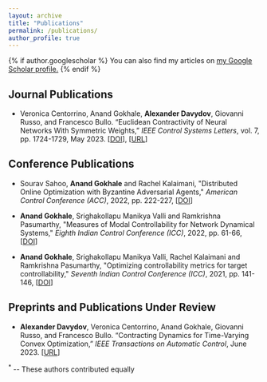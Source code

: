 ```yaml
---
layout: archive
title: "Publications"
permalink: /publications/
author_profile: true
---
```


{% if author.googlescholar %}
  You can also find my articles on <u><a href="{{author.googlescholar}}">my Google Scholar profile</a>.</u>
{% endif %}


Journal Publications
------

* Veronica Centorrino, Anand Gokhale, <b>Alexander Davydov</b>, Giovanni Russo, and Francesco Bullo. “Euclidean Contractivity of Neural Networks With Symmetric Weights,” <i>IEEE Control Systems Letters</i>, vol. 7, pp. 1724-1729, May 2023. [[DOI](https://doi.org/10.1109/LCSYS.2023.3278250)], [[URL](https://arxiv.org/abs/2302.13452)]

Conference Publications
------

* Sourav Sahoo, <b>Anand Gokhale</b> and Rachel Kalaimani, "Distributed Online Optimization with Byzantine Adversarial Agents,"  <i>American Control Conference (ACC)</i>, 2022, pp. 222-227, [[DOI](10.23919/ACC53348.2022.9867506)]

* <b>Anand Gokhale</b>, Srighakollapu Manikya Valli and Ramkrishna Pasumarthy, "Measures of Modal Controllability for Network Dynamical Systems,"  <i>Eighth Indian Control Conference (ICC)</i>, 2022, pp. 61-66, [[DOI](10.1109/ICC56513.2022.10093332)]


* <b>Anand Gokhale</b>, Srighakollapu Manikya Valli, Rachel Kalaimani and Ramkrishna Pasumarthy, "Optimizing controllability metrics for target controllability," <i>Seventh Indian Control Conference (ICC)</i>, 2021, pp. 141-146, [[DOI](10.1109/ICC54714.2021.9703184)]

Preprints and Publications Under Review
------

* <b> Alexander Davydov</b>, Veronica Centorrino, Anand Gokhale, Giovanni Russo, and Francesco Bullo. “Contracting Dynamics for Time-Varying Convex Optimization,” <i>IEEE Transactions on Automatic Control</i>, June 2023. [[URL](https://arxiv.org/abs/2305.15595)]


<sup>*</sup> -- These authors contributed equally